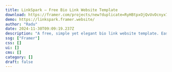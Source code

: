 ```yaml
---
title: LinkSpark — Free Bio Link Website Template
download: https://framer.com/projects/new?duplicate=RyHBtpxOjQvUvOcnyx7G&duplicateType=siteTemplate
demo: https://linkspark.framer.website/
author: "Radu"
date: 2024-11-30T09:09:19.237Z
description: "A free, simple yet elegant bio link website template. Easily customizable, clean design, and perfect for showcasing your social profiles & content. Age gate pop-up included."
ssg: ["Framer"]
css: []
ui: []
cms: []
category: []
draft: false
---
```

